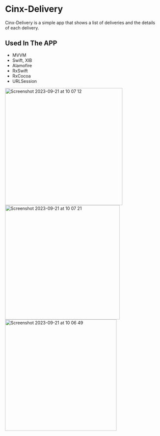 # Cinx-Delivery
Cinx-Delivery is a simple app that shows a list of deliveries and the details of each delivery.

## Used In The APP
- MVVM
- Swift, XIB
- Alamofire
- RxSwift
- RxCocoa
- URLSession



<img width="382" alt="Screenshot 2023-09-21 at 10 07 12" src="https://github.com/shenmali/Cine-Delivery-Project/assets/77589328/df6d3f52-4690-45dc-99d2-7f7835b6b858">
<img width="373" alt="Screenshot 2023-09-21 at 10 07 21" src="https://github.com/shenmali/Cine-Delivery-Project/assets/77589328/4c617abc-265e-480c-984d-2ee249179704">
<img width="363" alt="Screenshot 2023-09-21 at 10 06 49" src="https://github.com/shenmali/Cine-Delivery-Project/assets/77589328/3376eb7a-d429-4af5-8027-ca020f6ffa97">
